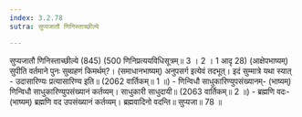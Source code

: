```yaml
---
index: 3.2.78
sutra: सुप्यजातौ णिनिस्ताच्छील्ये

---
```

 सुप्यजातौ णिनिस्ताच्छील्ये (845) (500 णिनिप्रत्ययविधिसूत्रम्॥ 3 । 2 । 1 आदृ 28) (आक्षेपभाष्यम्) सुपीति वर्तमाने पुनः सुब्ग्रहणं किमर्थम्?। (समाधानभाष्यम्) अनुपसर्ग इत्येवं तदभूत्। इदं सुम्मात्रे यथा स्यात् - उदासारिण्यः प्रत्यासारिण्य इति॥ (2062 वार्तिकम्॥ 1 ॥) - णिन्विधौ साधुकारिण्युपसंख्यानम्- (भाष्यम्) णिन्विधौ साधुकारिण्युपसंख्यानं कर्तव्यम्। साधुकारी साधुदायी॥ (2063 वार्तिकम्॥ 2 ॥) - ब्रह्मणि वदः- (भाष्यम्) ब्रह्मणि वद उपसंख्यानं कर्तव्यम्। ब्रह्मवादिनो वदन्ति॥ सुप्यजा॥ 78 ॥ 